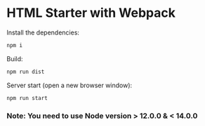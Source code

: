 # HTML Starter with Webpack

Install the dependencies:

```bash
npm i
```

Build:

```bash
npm run dist
```

Server start (open a new browser window):

```bash
npm run start
```

### Note: You need to use Node version > 12.0.0 & < 14.0.0
